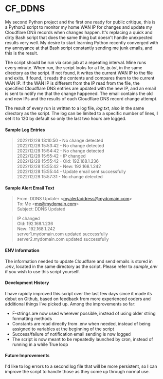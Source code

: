 # CF_DDNS

My second Python project and the first one ready for public critique, this is a Python3 script to monitor my home WAN IP for changes and update my Cloudflare DNS records when changes happen. It's replacing a quick and dirty Bash script that does the same thing but doesn't handle unexpected results very well. My desire to start learning Python recently converged with my annoyance at that Bash script constantly sending me junk emails, and this is the result.

The script should be run via cron job at a repeating interval. Mine runs every minute. When run, the script looks for a file, *ip.txt*, in the same directory as the script. If not found, it writes the current WAN IP to the file and exits. If found, it reads the contents and compares them to the current WAN IP. If the WAN IP is different from the IP read from the file, the specified Cloudflare DNS entries are updated with the new IP, and an email is sent to notify me that the change happened. The email contains the old and new IPs and the results of each Cloudflare DNS record change attempt.

The result of every run is written to a log file, *log.txt*, also in the same directory as the script. The log can be limited to a specific number of lines, I set it to 120 by default so only the last two hours are logged.

#### Sample Log Entries ####

>2022/12/28 13:10:50 - No change detected  
>2022/12/28 15:53:42 - No change detected  
>2022/12/28 15:54:42 - No change detected  
>2022/12/28 15:55:42 - IP changed  
>2022/12/28 15:55:42 - Old: 192.168.1.236  
>2022/12/28 15:55:42 - New: 192.168.1.242  
>2022/12/28 15:55:44 - Update email sent successfully    
>2022/12/28 15:57:31 - No change detected  

#### Sample Alert Email Text ####

>From: DDNS Updater <myalertaddress@mydomain.com\>  
>To: Me <me@mydomain.com\>  
>Subject: DDNS Updated  
  
>IP changed  
>Old: 192.168.1.236  
>New: 192.168.1.242  
>server1.mydomain.com updated successfully  
>server2.mydomain.com updated successfully  

#### ENV Information ####

The information needed to update Cloudflare and send emails is stored in *.env*, located in the same directory as the script. Please refer to *sample_env* if you wish to use this script yourself.

#### Development History ####

I have rapidly improved this script over the last few days since it made its debut on Github, based on feedback from more experienced coders and additional things I've picked up. Among the improvements so far:

- F-strings are now used wherever possible, instead of using older string formatting methods
- Constants are read directly from .env when needed, instead of being assigned to variables at the beginning of the script
- Success/failure of notification email sending is now logged
- The script is now meant to be repeatedly launched by cron, instead of running in a while True loop

#### Future Improvements ####

I'd like to log errors to a second log file that will be more persistent, so I can improve the script to handle those as they come up through normal use.